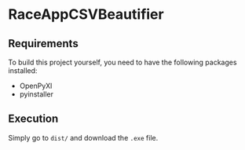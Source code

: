 # RaceAppCSVBeautifier
## Requirements
To build this project yourself, you need to have the following packages installed:
- OpenPyXl
- pyinstaller

## Execution
Simply go to `dist/` and download the `.exe` file.